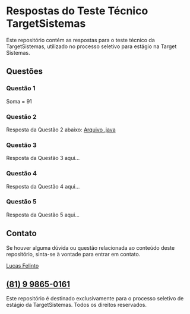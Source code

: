 # Respostas do Teste Técnico TargetSistemas

Este repositório contém as respostas para o teste técnico da TargetSistemas, utilizado no processo seletivo para estágio na Target Sistemas.

## Questões

### Questão 1

Soma = 91

### Questão 2

Resposta da Questão 2 abaixo:
[Arquivo .java]()

### Questão 3

Resposta da Questão 3 aqui...

### Questão 4

Resposta da Questão 4 aqui...

### Questão 5

Resposta da Questão 5 aqui...

## Contato

Se houver alguma dúvida ou questão relacionada ao conteúdo deste repositório, sinta-se à vontade para entrar em contato.

[Lucas Felinto](https://github.com/lucasvfelinto)

[(81) 9 9865-0161](https://wa.me/5581998650161)
---

Este repositório é destinado exclusivamente para o processo seletivo de estágio da TargetSistemas. Todos os direitos reservados.
